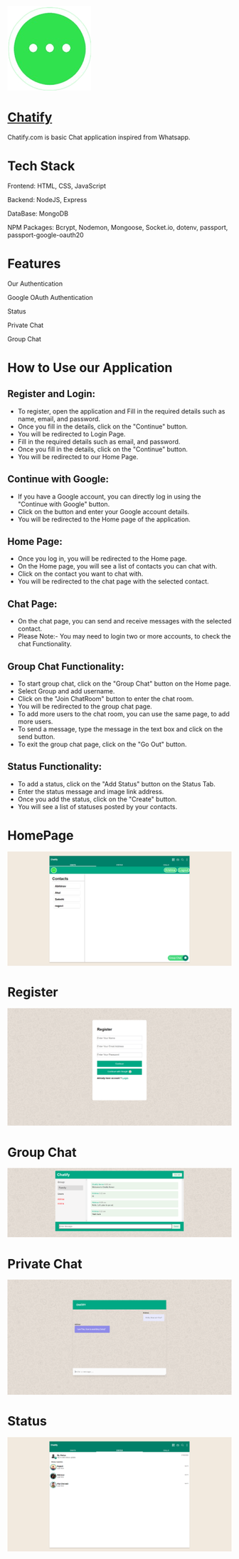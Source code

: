 ### ![](assets/Chatify.png)

# [Chatify](https://chatify-com.netlify.app/)

Chatify.com is basic Chat application inspired from Whatsapp.

# Tech Stack

Frontend: HTML, CSS, JavaScript

Backend: NodeJS, Express

DataBase: MongoDB

NPM Packages: Bcrypt, Nodemon, Mongoose, Socket.io, dotenv, passport, passport-google-oauth20

# Features

Our Authentication

Google OAuth Authentication

Status

Private Chat

Group Chat

# How to Use our Application

## Register and Login:
- To register, open the application and Fill in the required details such as name, email, and password.
- Once you fill in the details, click on the "Continue" button.
- You will be redirected to Login Page.
- Fill in the required details such as email, and password.
- Once you fill in the details, click on the "Continue" button.
- You will be redirected to our Home Page.

## Continue with Google:
- If you have a Google account, you can directly log in using the "Continue with Google" button.
- Click on the button and enter your Google account details.
- You will be redirected to the Home page of the application.

## Home Page:
- Once you log in, you will be redirected to the Home page.
- On the Home page, you will see a list of contacts you can chat with.
- Click on the contact you want to chat with.
- You will be redirected to the chat page with the selected contact.

## Chat Page:
- On the chat page, you can send and receive messages with the selected contact.
- Please Note:- You may need to login two or more accounts, to check the chat Functionality.

## Group Chat Functionality:
- To start group chat, click on the "Group Chat" button on the Home page.
- Select Group and add username.
- Click on the "Join ChatRoom" button to enter the chat room.
- You will be redirected to the group chat page.
- To add more users to the chat room, you can use the same page, to add more users.
- To send a message, type the message in the text box and click on the send button.
- To exit the group chat page, click on the "Go Out" button.

## Status Functionality:
- To add a status, click on the "Add Status" button on the Status Tab.
- Enter the status message and image link address.
- Once you add the status, click on the "Create" button.
- You will see a list of statuses posted by your contacts.

# HomePage

![](assets/HomepageF.PNG)

# Register

![](assets/RegisterF.PNG)

# Group Chat

![](assets/Group%20ChatF.PNG)

# Private Chat

![](assets/Private%20ChatF.PNG)

# Status

![](assets/StatusF.PNG)

